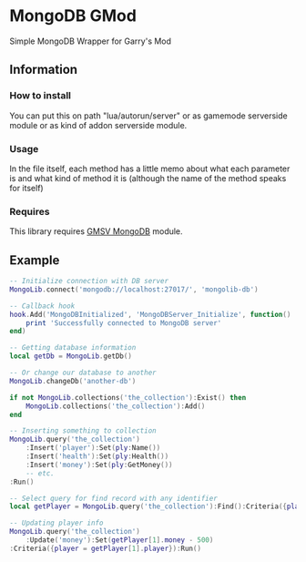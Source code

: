 # MongoDB GMod
Simple MongoDB Wrapper for Garry's Mod

## Information
### How to install
You can put this on path "lua/autorun/server" or as gamemode serverside module or as kind of addon serverside module.

### Usage
In the file itself, each method has a little memo about what each parameter is and what kind of method it is (although the name of the method speaks for itself)

### Requires
This library requires [GMSV MongoDB](https://github.com/ProrabVolodya/gmsv_mongodb) module.

## Example
```lua
-- Initialize connection with DB server
MongoLib.connect('mongodb://localhost:27017/', 'mongolib-db')

-- Callback hook
hook.Add('MongoDBInitialized', 'MongoDBServer_Initialize', function()
	print 'Successfully connected to MongoDB server'
end)

-- Getting database information
local getDb = MongoLib.getDb()

-- Or change our database to another
MongoLib.changeDb('another-db')

if not MongoLib.collections('the_collection'):Exist() then
	MongoLib.collections('the_collection'):Add()
end

-- Inserting something to collection
MongoLib.query('the_collection')
	:Insert('player'):Set(ply:Name())
	:Insert('health'):Set(ply:Health())
	:Insert('money'):Set(ply:GetMoney())
	-- etc.
:Run()

-- Select query for find record with any identifier
local getPlayer = MongoLib.query('the_collection'):Find():Criteria({player = 'John'}):Run()

-- Updating player info
MongoLib.query('the_collection')
	:Update('money'):Set(getPlayer[1].money - 500)
:Criteria({player = getPlayer[1].player}):Run()
```
